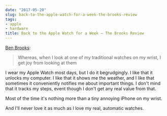 ```yaml
---
date: "2017-05-20"
slug: back-to-the-apple-watch-for-a-week-the-brooks-review
tags:
- apple
- hardware
title: Back to the Apple Watch for a Week – The Brooks Review
---
```


[Ben Brooks][1]:

> Whereas, when I look at one of my traditional watches on my wrist, I get joy from looking at them 

I wear my Apple Watch most days, but I do it begrudgingly. I like that it unlocks my computer. I like that it shows me the weather, and I like that sometimes it conveniently notifies me about important things. I don't mind that it tracks my steps, event though I don't get any real value from that.

Most of the time it's nothing more than a tiny annoying iPhone on my wrist.

And I'll never love it as much as I love my real, automatic watches.

 [1]: https://brooksreview.net/2017/05/back-to-the-apple-watch-for-a-week/#more-21389
